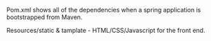 Pom.xml shows all of the dependencies when a spring application is bootstrapped from Maven.

Resources/static & tamplate - HTML/CSS/Javascript for the front end.

